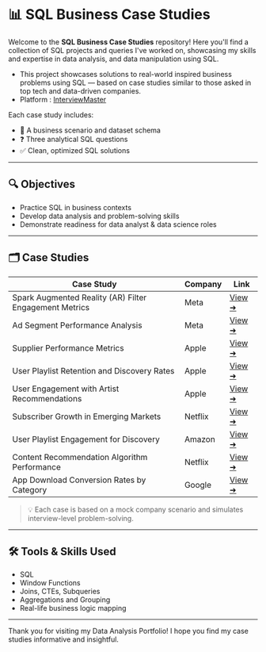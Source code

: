 # 📊 SQL Business Case Studies

Welcome to the **SQL Business Case Studies** repository! Here you'll find a collection of SQL projects and queries I've worked on, showcasing my skills and expertise in data analysis, and data manipulation using SQL.
- This project showcases solutions to real-world inspired business problems using SQL — based on case studies similar to those asked in top tech and data-driven companies.
- Platform : [InterviewMaster](https://www.interviewmaster.ai/)

Each case study includes:
- 📘 A business scenario and dataset schema
- ❓ Three analytical SQL questions
- ✅ Clean, optimized SQL solutions

---

## 🔍 Objectives
- Practice SQL in business contexts
- Develop data analysis and problem-solving skills
- Demonstrate readiness for data analyst & data science roles

---

## 🗂️ Case Studies

| Case Study                                     | Company | Link                                             |
|------------------------------------------------|---------|--------------------------------------------------|
| Spark Augmented Reality (AR) Filter Engagement Metrics | Meta    | [View ➜](./case-studies/case-study-1.md)         |
| Ad Segment Performance Analysis                | Meta    | [View ➜](./case-studies/case-study-2.md)         |
| Supplier Performance Metrics                   | Apple   | [View ➜](./case-studies/case-study-3.md)         |
| User Playlist Retention and Discovery Rates    | Apple   | [View ➜](./case-studies/case-study-4.md)         |
| User Engagement with Artist Recommendations   | Apple   | [View ➜](./case-studies/case-study-5.md)         |
|  Subscriber Growth in Emerging Markets   | Netflix   | [View ➜](./case-studies/case-study-6.md)         |
| User Playlist Engagement for Discovery    | Amazon  | [View ➜](./case-studies/case-study-7.md)         |
| Content Recommendation Algorithm Performance    | Netflix  | [View ➜](./case-studies/case-study-8.md)         |
| App Download Conversion Rates by Category   | Google | [View ➜](./case-studies/case-study-9.md)         |

> 💡 Each case is based on a mock company scenario and simulates interview-level problem-solving.

---

## 🛠️ Tools & Skills Used
- SQL 
- Window Functions
- Joins, CTEs, Subqueries
- Aggregations and Grouping
- Real-life business logic mapping

---

Thank you for visiting my Data Analysis Portfolio! I hope you find my case studies informative and insightful.

